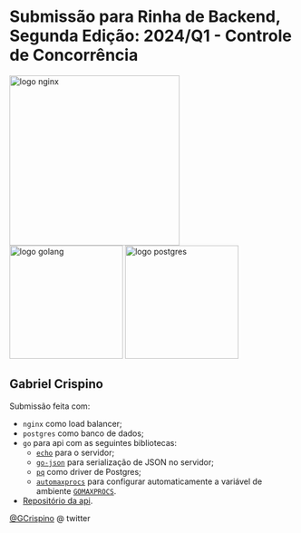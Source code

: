 # Submissão para Rinha de Backend, Segunda Edição: 2024/Q1 - Controle de Concorrência


<img src="https://upload.wikimedia.org/wikipedia/commons/c/c5/Nginx_logo.svg" alt="logo nginx" width="300" height="auto">
<br />
<img src="https://upload.wikimedia.org/wikipedia/commons/thumb/0/05/Go_Logo_Blue.svg/2880px-Go_Logo_Blue.svg.png" alt="logo golang" width="200" height="auto">
<img src="https://upload.wikimedia.org/wikipedia/commons/2/29/Postgresql_elephant.svg" alt="logo postgres" width="200" height="auto">


## Gabriel Crispino
Submissão feita com:
- `nginx` como load balancer;
- `postgres` como banco de dados;
- `go` para api com as seguintes bibliotecas: 
    - [`echo`](https://echo.labstack.com/) para o servidor;
    -  [`go-json`](https://github.com/goccy/go-json/) para serialização de JSON no servidor;
    - [`pq`](https://github.com/lib/pq) como driver de Postgres;
    - [`automaxprocs`](https://github.com/uber-go/automaxprocs) para configurar automaticamente a variável de ambiente [`GOMAXPROCS`](https://dave.cheney.net/tag/gomaxprocs).
- [Repositório da api](https://github.com/GCrispino/rinha-2024).

[@GCrispino](https://twitter.com/gcrispino) @ twitter
